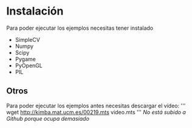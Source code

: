 Instalación
===========
Para poder ejecutar los ejemplos necesitas tener instalado

  - SimpleCV
  - Numpy
  - Scipy
  - Pygame
  - PyOpenGL
  - PIL

Otros
-----

Para poder ejecutar los ejemplos antes necesitas descargar el vídeo:
'''
   wget http://kimba.mat.ucm.es/00219.mts video.mts
'''
*No está subido a Github porque ocupa demasiado*
